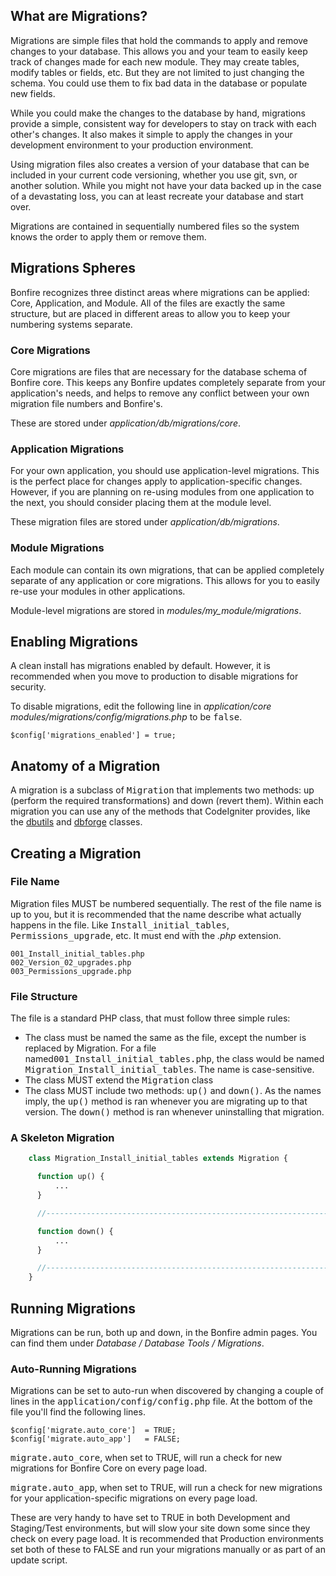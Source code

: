 ## What are Migrations?

Migrations are simple files that hold the commands to apply and remove changes to your database. This allows you and your team to easily keep track of changes made for each new module. They may create tables, modify tables or fields, etc. But they are not limited to just changing the schema. You could use them to fix bad data in the database or populate new fields.

While you could make the changes to the database by hand, migrations provide a simple, consistent way for developers to stay on track with each other's changes. It also makes it simple to apply the changes in your development environment to your production environment.

Using migration files also creates a version of your database that can be included in your current code versioning, whether you use git, svn, or another solution. While you might not have your data backed up in the case of a devastating loss, you can at least recreate your database and start over.

Migrations are contained in sequentially numbered files so the system knows the order to apply them or remove them.



<a name="spheres"></a>
## Migrations Spheres

Bonfire recognizes three distinct areas where migrations can be applied: Core, Application, and Module. All of the files are exactly the same structure, but are placed in different areas to allow you to keep your numbering systems separate.

<a name="core"></a>
### Core Migrations

Core migrations are files that are necessary for the database schema of Bonfire core. This keeps any Bonfire updates completely separate from your application's needs, and helps to remove any conflict between your own migration file numbers and Bonfire's.

These are stored under *application/db/migrations/core*.


<a name="application"></a>
### Application Migrations

For your own application, you should use application-level migrations. This is the perfect place for changes apply to application-specific changes. However, if you are planning on re-using modules from one application to the next, you should consider placing them at the module level.

These migration files are stored under *application/db/migrations*.


<a name="module"></a>
### Module Migrations

Each module can contain its own migrations, that can be applied completely separate of any application or core migrations. This allows for you to easily re-use your modules in other applications.

Module-level migrations are stored in *modules/my_module/migrations*.

<a name="enabling"></a>
## Enabling Migrations

A clean install has migrations enabled by default.  However, it is recommended when you move to production to disable migrations for security.

To disable migrations, edit the following line in *application/core modules/migrations/config/migrations.php* to be <tt>false</tt>.

    $config['migrations_enabled'] = true;


<a name="anatomy"></a>
## Anatomy of a Migration

A migration is a subclass of <tt>Migration</tt> that implements two methods: up (perform the required transformations) and down (revert them). Within each migration you can use any of the methods that CodeIgniter provides, like the [dbutils](http://codeigniter.com/user_guide/database/utilities.html) and [dbforge](http://codeigniter.com/user_guide/database/forge.html) classes.


<a name="creating"></a>
## Creating a Migration

<a name="filename"></a>
### File Name

Migration files MUST be numbered sequentially.  The rest of the file name is up to you, but it is recommended that the name describe what actually happens in the file.  Like <tt>Install_initial_tables</tt>, <tt>Permissions_upgrade</tt>, etc.  It must end with the *.php* extension.

    001_Install_initial_tables.php
    002_Version_02_upgrades.php
    003_Permissions_upgrade.php

<a name="file-structure"></a>
### File Structure

The file is a standard PHP class, that must follow three simple rules:

* The class must be named the same as the file, except the number is replaced by Migration.  For a file named<tt>001_Install_initial_tables.php</tt>, the class would be named <tt>Migration_Install_initial_tables</tt>.  The name is case-sensitive.
* The class MUST extend the <tt>Migration</tt> class
* The class MUST include two methods: <tt>up()</tt> and <tt>down()</tt>.  As the names imply, the <tt>up()</tt> method is ran whenever you are migrating up to that version.  The <tt>down()</tt> method is ran whenever uninstalling that migration.


<a name="skeleton"></a>
### A Skeleton Migration

```php
    class Migration_Install_initial_tables extends Migration {

      function up() {
          ...
      }

      //--------------------------------------------------------------------

      function down() {
          ...
      }

      //--------------------------------------------------------------------
    }
```

<a name="running"></a>
## Running Migrations

Migrations can be run, both up and down, in the Bonfire admin pages. You can find them under *Database / Database Tools / Migrations*.

### Auto-Running Migrations

Migrations can be set to auto-run when discovered by changing a couple of lines in the <tt>application/config/config.php</tt> file. At the bottom of the file you'll find the following lines.

    $config['migrate.auto_core']  = TRUE;
    $config['migrate.auto_app']   = FALSE;


<tt>migrate.auto_core</tt>, when set to TRUE, will run a check for new migrations for Bonfire Core on every page load.

<tt>migrate.auto_app</tt>, when set to TRUE, will run a check for new migrations for your application-specific migrations on every page load.

These are very handy to have set to TRUE in both Development and Staging/Test environments, but will slow your site down some since they check on every page load. It is recommended that Production environments set both of these to FALSE and run your migrations manually or as part of an update script.